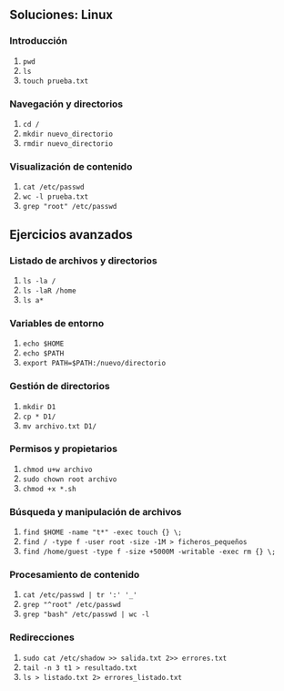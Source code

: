 ## Soluciones: Linux

### Introducción
1. `pwd`
2. `ls`
3. `touch prueba.txt`

### Navegación y directorios
1. `cd /`
2. `mkdir nuevo_directorio`
3. `rmdir nuevo_directorio`

### Visualización de contenido
1. `cat /etc/passwd`
2. `wc -l prueba.txt`
3. `grep "root" /etc/passwd`

## Ejercicios avanzados

### Listado de archivos y directorios
1. `ls -la /`
2. `ls -laR /home`
3. `ls a*`

### Variables de entorno
1. `echo $HOME`
2. `echo $PATH`
3. `export PATH=$PATH:/nuevo/directorio`

### Gestión de directorios
1. `mkdir D1`
2. `cp * D1/`
3. `mv archivo.txt D1/`

### Permisos y propietarios
1. `chmod u+w archivo`
2. `sudo chown root archivo`
3. `chmod +x *.sh`

### Búsqueda y manipulación de archivos
1. `find $HOME -name "t*" -exec touch {} \;`
2. `find / -type f -user root -size -1M > ficheros_pequeños`
3. `find /home/guest -type f -size +5000M -writable -exec rm {} \;`

### Procesamiento de contenido
1. `cat /etc/passwd | tr ':' '_'`
2. `grep "^root" /etc/passwd`
3. `grep "bash" /etc/passwd | wc -l`

### Redirecciones
1. `sudo cat /etc/shadow >> salida.txt 2>> errores.txt`
2. `tail -n 3 t1 > resultado.txt`
3. `ls > listado.txt 2> errores_listado.txt`

